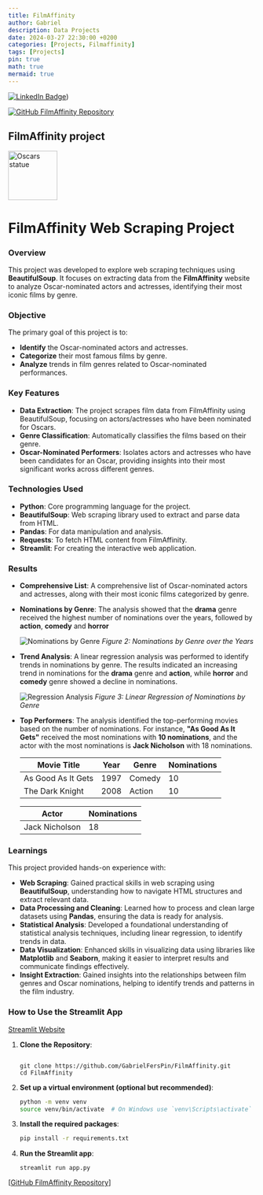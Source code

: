 ```yaml
---
title: FilmAffinity
author: Gabriel
description: Data Projects
date: 2024-03-27 22:30:00 +0200
categories: [Projects, Filmaffinity]
tags: [Projects]
pin: true
math: true
mermaid: true
---
```

[![LinkedIn Badge](https://img.shields.io/badge/LinkedIn-Profile-informational?style=flat&logo=linkedin&logoColor=white&color=0D76A8)](https://www.linkedin.com/in/gabriel-fernandes-pinheiro/))

[![GitHub FilmAffinity Repository](https://img.shields.io/badge/GitHub-100000?style=for-the-badge&logo=github&logoColor=white)](https://github.com/GabrielFersPin/FilmAfinnity-Project.git)

## FilmAffinity project

<a href="https://github.com/GabrielFersPin/FilmAfinnity-Project.git" target="_blank">
    <img align="center" src="https://images.pexels.com/photos/12282183/pexels-photo-12282183.jpeg?auto=compress&cs=tinysrgb&w=1260&h=750&dpr=2" alt="Oscars statue" height="100" />
</a>

# FilmAffinity Web Scraping Project

### Overview
This project was developed to explore web scraping techniques using **BeautifulSoup**. It focuses on extracting data from the **FilmAffinity** website to analyze Oscar-nominated actors and actresses, identifying their most iconic films by genre.

### Objective
The primary goal of this project is to:
- **Identify** the Oscar-nominated actors and actresses.
- **Categorize** their most famous films by genre.
- **Analyze** trends in film genres related to Oscar-nominated performances.

### Key Features
- **Data Extraction**: The project scrapes film data from FilmAffinity using BeautifulSoup, focusing on actors/actresses who have been nominated for Oscars.
- **Genre Classification**: Automatically classifies the films based on their genre.
- **Oscar-Nominated Performers**: Isolates actors and actresses who have been candidates for an Oscar, providing insights into their most significant works across different genres.
  
### Technologies Used
- **Python**: Core programming language for the project.
- **BeautifulSoup**: Web scraping library used to extract and parse data from HTML.
- **Pandas**: For data manipulation and analysis.
- **Requests**: To fetch HTML content from FilmAffinity.
- **Streamlit**: For creating the interactive web application.

### Results

- **Comprehensive List**: A comprehensive list of Oscar-nominated actors and actresses, along with their most iconic films categorized by genre.
  
- **Nominations by Genre**: The analysis showed that the **drama** genre received the highest number of nominations over the years, followed by **action**, **comedy** and **horror**

  ![Nominations by Genre](FimlAffinity/src/images/nominations_by_genre.png)
  *Figure 2: Nominations by Genre over the Years*

- **Trend Analysis**: A linear regression analysis was performed to identify trends in nominations by genre. The results indicated an increasing trend in nominations for the **drama** genre and **action**, while **horror** and **comedy** genre showed a decline in nominations.

  ![Regression Analysis](FilmAffinity/src/images/prediction.png)
  *Figure 3: Linear Regression of Nominations by Genre*

- **Top Performers**: The analysis identified the top-performing movies based on the number of nominations. For instance, **"As Good As It Gets"** received the most nominations with **10 nominations**, and the actor with the most nominations is **Jack Nicholson** with 18 nominations.

  | Movie Title         | Year | Genre  | Nominations |
  |---------------------|------|--------|-------------|
  | As Good As It Gets  | 1997 | Comedy | 10          |
  | The Dark Knight     | 2008 | Action | 10          |

  |     Actor      | Nominations |
  |----------------|-------------|
  | Jack Nicholson | 18          |


### Learnings

This project provided hands-on experience with:
- **Web Scraping**: Gained practical skills in web scraping using **BeautifulSoup**, understanding how to navigate HTML structures and extract relevant data.
- **Data Processing and Cleaning**: Learned how to process and clean large datasets using **Pandas**, ensuring the data is ready for analysis.
- **Statistical Analysis**: Developed a foundational understanding of statistical analysis techniques, including linear regression, to identify trends in data.
- **Data Visualization**: Enhanced skills in visualizing data using libraries like **Matplotlib** and **Seaborn**, making it easier to interpret results and communicate findings effectively.
- **Insight Extraction**: Gained insights into the relationships between film genres and Oscar nominations, helping to identify trends and patterns in the film industry.

### How to Use the Streamlit App
[Streamlit Website](https://gabrielferspin-filmaffinity-app-9isec8.streamlit.app/)

1. **Clone the Repository**:
   <pre><code class="language-bash">
   git clone https://github.com/GabrielFersPin/FilmAffinity.git
   cd FilmAffinity
   </code></pre>
2. **Set up a virtual environment (optional but recommended)**:
   ````bash
   python -m venv venv
   source venv/bin/activate  # On Windows use `venv\Scripts\activate`
3. **Install the required packages**:
   ````bash
   pip install -r requirements.txt
4. **Run the Streamlit app**:
   ````bach
   streamlit run app.py
   ````

[[GitHub FilmAffinity Repository](https://github.com/GabrielFersPin/FilmAfinnity-Project.git)]
